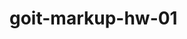 # goit-markup-hw-01
<!-- Репозиторий с Домашним заданием по Tech Skills №1
Домашнее задание

Создай репозиторий goit-markup-hw-01.
Выполни HTML-разметку макета страницы домашнего задания #1, без CSS оформления.
Настрой GitHub Pages и добавь ссылку на живую страницу в шапку GitHub-репозитория.
Критерии приёма работы наставником

Проект

«A1» Главный HTML-файл называется index.html.

«A2» В корне проекта есть папка images с изображениями.

«A3» В названиях файлов нет заглавных букв, пробелов и транслита, только буквы и слова английского языка.

«A4» Исходный код отформатирован при помощи Prettier.

«A5» Все изображения и текстовый контент взяты из макета.

«A6» Все растровые изображения оптимизированы используя squoosh.

«A7» Код написан следуя руководству.

Разметка

«B1» Разметка страницы Студия набрана в файле index.html.

«B2» Выполнена HTML-разметка всех элементов макета.

«B3» Теги использованы согласно их семантического смысла.

«B4» HTML проходит проверку валидатором без ошибок.

«B5» В разметке есть теги для выделения основной структуры страницы: <header>, <main> и <footer>.

«B6» Логотип в хедере и футере - это ссылка с текстом, не изображение.

«B7» Тег <nav> использован единожды на странице – в хедере.

«B8» Контакты в хедере (почта и телефон) находятся вне тега <nav>.

«B9» Тег <h1> использован один раз на странице.

«B10» Элемент с текстом "Заказать услугу" - это кнопка с type="button".

«B11» Заголовки секций размечены тегом <h2>.

«B12» У тегов <img> указаны атрибуты размеров, как минимум width.

«B13» У тегов <img> есть атрибут alt, который заполнен кратким описанием о том, что изображено на картинке.

«B14» Изображения экспортированы из макета в формате jpg.

«B15» Группы однотипных элементов собраны в списки <ul>.

«B16» Тег <address> использован только в футере. -->